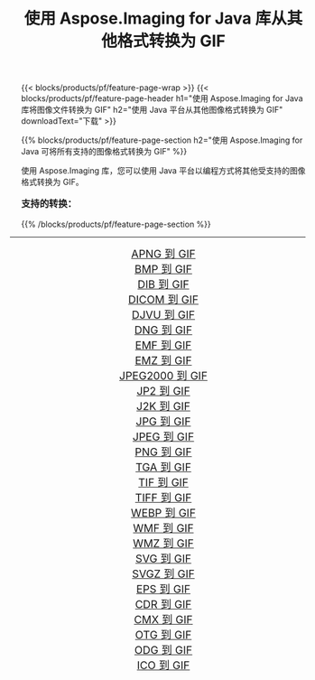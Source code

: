 ﻿---
title: 使用 Aspose.Imaging for Java 库从其他格式转换为 GIF 
weight: 3920
url: /zh-hans/java/conversion/to/gif/ 
lang: zh-hans
langdirlevel: 2
locales: zh-hans,ja,it,ru,de,es,fr,nl,id,lt,pl,pt,vi,tr,ko,zh-hant,ar,hi,th,sv,cs,uk,he
description: 使用 Aspose.Imaging，您可以使用 Java 从其他格式转换为 GIF
---

{{< blocks/products/pf/feature-page-wrap >}}
{{< blocks/products/pf/feature-page-header h1="使用 Aspose.Imaging for Java 库将图像文件转换为 GIF" h2="使用 Java 平台从其他图像格式转换为 GIF" downloadText="下载" >}}


{{% blocks/products/pf/feature-page-section  h2="使用 Aspose.Imaging for Java 可将所有支持的图像格式转换为 GIF" %}}
<p align=justify>使用 Aspose.Imaging 库，您可以使用 Java 平台以编程方式将其他受支持的图像格式转换为 GIF。</p>
<h3 style="margin-top:16px;">
支持的转换：
</h3>
{{% /blocks/products/pf/feature-page-section %}}
<div class="container-fluid productfamilypage bg-gray">
    <div class="convertypes bg-gray agp-content section">
        <div class="container">
		<hr style="margin-left:-20px;"/>
		<div class="row other-converters" style="gap: 10px;font-size: 19px;text-align:center;">
		    <div class='col-md-3 other-converter remove-lp remove-rp'><a href="/imaging/zh-hans/java/conversion/apng-to-gif/" style="padding:15px;">APNG 到 GIF</a></div>
<div class='col-md-3 other-converter remove-lp remove-rp'><a href="/imaging/zh-hans/java/conversion/bmp-to-gif/" style="padding:15px;">BMP 到 GIF</a></div>
<div class='col-md-3 other-converter remove-lp remove-rp'><a href="/imaging/zh-hans/java/conversion/dib-to-gif/" style="padding:15px;">DIB 到 GIF</a></div>
<div class='col-md-3 other-converter remove-lp remove-rp'><a href="/imaging/zh-hans/java/conversion/dicom-to-gif/" style="padding:15px;">DICOM 到 GIF</a></div>
<div class='col-md-3 other-converter remove-lp remove-rp'><a href="/imaging/zh-hans/java/conversion/djvu-to-gif/" style="padding:15px;">DJVU 到 GIF</a></div>
<div class='col-md-3 other-converter remove-lp remove-rp'><a href="/imaging/zh-hans/java/conversion/dng-to-gif/" style="padding:15px;">DNG 到 GIF</a></div>
<div class='col-md-3 other-converter remove-lp remove-rp'><a href="/imaging/zh-hans/java/conversion/emf-to-gif/" style="padding:15px;">EMF 到 GIF</a></div>
<div class='col-md-3 other-converter remove-lp remove-rp'><a href="/imaging/zh-hans/java/conversion/emz-to-gif/" style="padding:15px;">EMZ 到 GIF</a></div>
<div class='col-md-3 other-converter remove-lp remove-rp'><a href="/imaging/zh-hans/java/conversion/jpeg2000-to-gif/" style="padding:15px;">JPEG2000 到 GIF</a></div>
<div class='col-md-3 other-converter remove-lp remove-rp'><a href="/imaging/zh-hans/java/conversion/jp2-to-gif/" style="padding:15px;">JP2 到 GIF</a></div>
<div class='col-md-3 other-converter remove-lp remove-rp'><a href="/imaging/zh-hans/java/conversion/j2k-to-gif/" style="padding:15px;">J2K 到 GIF</a></div>
<div class='col-md-3 other-converter remove-lp remove-rp'><a href="/imaging/zh-hans/java/conversion/jpg-to-gif/" style="padding:15px;">JPG 到 GIF</a></div>
<div class='col-md-3 other-converter remove-lp remove-rp'><a href="/imaging/zh-hans/java/conversion/jpeg-to-gif/" style="padding:15px;">JPEG 到 GIF</a></div>
<div class='col-md-3 other-converter remove-lp remove-rp'><a href="/imaging/zh-hans/java/conversion/png-to-gif/" style="padding:15px;">PNG 到 GIF</a></div>
<div class='col-md-3 other-converter remove-lp remove-rp'><a href="/imaging/zh-hans/java/conversion/tga-to-gif/" style="padding:15px;">TGA 到 GIF</a></div>
<div class='col-md-3 other-converter remove-lp remove-rp'><a href="/imaging/zh-hans/java/conversion/tif-to-gif/" style="padding:15px;">TIF 到 GIF</a></div>
<div class='col-md-3 other-converter remove-lp remove-rp'><a href="/imaging/zh-hans/java/conversion/tiff-to-gif/" style="padding:15px;">TIFF 到 GIF</a></div>
<div class='col-md-3 other-converter remove-lp remove-rp'><a href="/imaging/zh-hans/java/conversion/webp-to-gif/" style="padding:15px;">WEBP 到 GIF</a></div>
<div class='col-md-3 other-converter remove-lp remove-rp'><a href="/imaging/zh-hans/java/conversion/wmf-to-gif/" style="padding:15px;">WMF 到 GIF</a></div>
<div class='col-md-3 other-converter remove-lp remove-rp'><a href="/imaging/zh-hans/java/conversion/wmz-to-gif/" style="padding:15px;">WMZ 到 GIF</a></div>
<div class='col-md-3 other-converter remove-lp remove-rp'><a href="/imaging/zh-hans/java/conversion/svg-to-gif/" style="padding:15px;">SVG 到 GIF</a></div>
<div class='col-md-3 other-converter remove-lp remove-rp'><a href="/imaging/zh-hans/java/conversion/svgz-to-gif/" style="padding:15px;">SVGZ 到 GIF</a></div>
<div class='col-md-3 other-converter remove-lp remove-rp'><a href="/imaging/zh-hans/java/conversion/eps-to-gif/" style="padding:15px;">EPS 到 GIF</a></div>
<div class='col-md-3 other-converter remove-lp remove-rp'><a href="/imaging/zh-hans/java/conversion/cdr-to-gif/" style="padding:15px;">CDR 到 GIF</a></div>
<div class='col-md-3 other-converter remove-lp remove-rp'><a href="/imaging/zh-hans/java/conversion/cmx-to-gif/" style="padding:15px;">CMX 到 GIF</a></div>
<div class='col-md-3 other-converter remove-lp remove-rp'><a href="/imaging/zh-hans/java/conversion/otg-to-gif/" style="padding:15px;">OTG 到 GIF</a></div>
<div class='col-md-3 other-converter remove-lp remove-rp'><a href="/imaging/zh-hans/java/conversion/odg-to-gif/" style="padding:15px;">ODG 到 GIF</a></div>
<div class='col-md-3 other-converter remove-lp remove-rp'><a href="/imaging/zh-hans/java/conversion/ico-to-gif/" style="padding:15px;">ICO 到 GIF</a></div>
                </div>
        </div>
    </div>
</div>
<br/>

